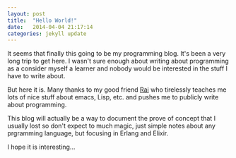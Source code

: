 ```yaml
---
layout: post
title:  "Hello World!"
date:   2014-04-04 21:17:14
categories: jekyll update
---
```


It seems that finally this going to be my programming blog. It's been a very long trip to get here. I wasn't
sure enough about writing about programming as a consider myself a learner and nobody would be interested
in the stuff I have to write about.

But here it is. Many thanks to my good friend [Rai][Rai] who tirelessly
teaches me lots of nice stuff about emacs, Lisp, etc. and pushes me to publicly write about programming.

This blog will actually be a way to document the prove of concept that I usually lost so don't expect
to much magic, just simple notes about any prgramming language, but focusing in Erlang and Elixir.

I hope it is interesting...

[Rai]: http://puntoblogspot.blogspot.com.es
